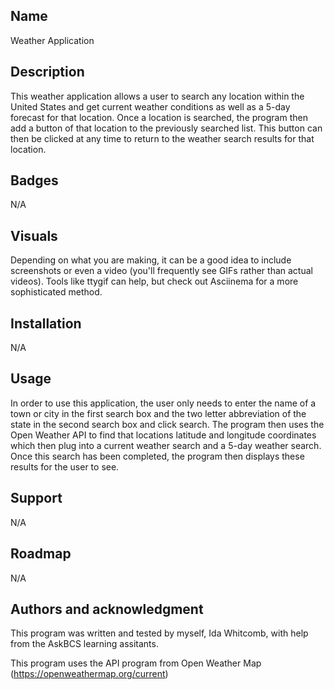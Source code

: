 ## Name
Weather Application

## Description
This weather application allows a user to search any location within the United States and get current weather conditions as well as a 5-day forecast for that location. Once a location is searched, the program then add a button of that location to the previously searched list. This button can then be clicked at any time to return to the weather search results for that location.

## Badges
N/A

## Visuals
Depending on what you are making, it can be a good idea to include screenshots or even a video (you'll frequently see GIFs rather than actual videos). Tools like ttygif can help, but check out Asciinema for a more sophisticated method.

## Installation
N/A

## Usage
In order to use this application, the user only needs to enter the name of a town or city in the first search box and the two letter abbreviation of the state in the second search box and click search. The program then uses the Open Weather API to find that locations latitude and longitude coordinates which then plug into a current weather search and a 5-day weather search. Once this search has been completed, the program then displays these results for the user to see.

## Support
N/A

## Roadmap
N/A

## Authors and acknowledgment
This program was written and tested by myself, Ida Whitcomb, with help from the AskBCS learning assitants.

This program uses the API program from Open Weather Map (https://openweathermap.org/current)